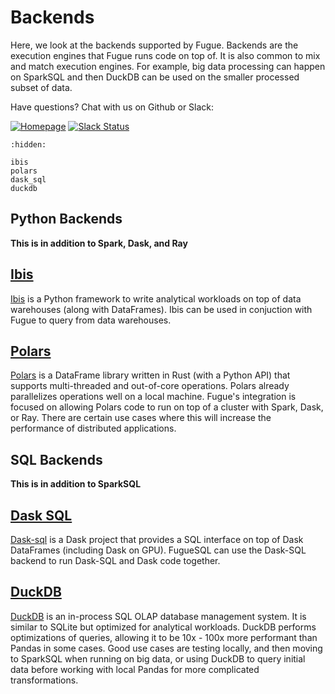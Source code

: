 # Backends

Here, we look at the backends supported by Fugue. Backends are the execution engines that Fugue runs code on top of. It is also common to mix and match execution engines. For example, big data processing can happen on SparkSQL and then DuckDB can be used on the smaller processed subset of data.

Have questions? Chat with us on Github or Slack:

[![Homepage](https://img.shields.io/badge/fugue-source--code-red?logo=github)](https://github.com/fugue-project/fugue)
[![Slack Status](https://img.shields.io/badge/slack-join_chat-white.svg?logo=slack&style=social)](http://slack.fugue.ai)

```{toctree}
:hidden:

ibis
polars
dask_sql
duckdb
```

## Python Backends

**This is in addition to Spark, Dask, and Ray**

## [Ibis](ibis.ipynb)
[Ibis](https://github.com/ibis-project/ibis) is a Python framework to write analytical workloads on top of data warehouses (along with DataFrames). Ibis can be used in conjuction with Fugue to query from data warehouses.

## [Polars](polars.ipynb)
[Polars](https://github.com/pola-rs/polars) is a DataFrame library written in Rust (with a Python API) that supports multi-threaded and out-of-core operations. Polars already parallelizes operations well on a local machine. Fugue's integration is focused on allowing Polars code to run on top of a cluster with Spark, Dask, or Ray. There are certain use cases where this will increase the performance of distributed applications.

## SQL Backends

**This is in addition to SparkSQL**

## [Dask SQL](dask_sql.ipynb)
[Dask-sql](https://github.com/dask-contrib/dask-sql) is a Dask project that provides a SQL interface on top of Dask DataFrames (including Dask on GPU). FugueSQL can use the Dask-SQL backend to run Dask-SQL and Dask code together.

## [DuckDB](duckdb.ipynb)
[DuckDB](https://duckdb.org/) is an in-process SQL OLAP database management system. It is similar to SQLite but optimized for analytical workloads. DuckDB performs optimizations of queries, allowing it to be 10x - 100x more performant than Pandas in some cases. Good use cases are testing locally, and then moving to SparkSQL when running on big data, or using DuckDB to query initial data before working with local Pandas for more complicated transformations.